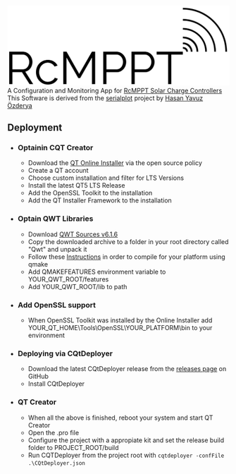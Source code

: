 ![RcMPPT](misc/RcMPPT-Logo-Outline.png)
A Configuration and Monitoring App for [RcMPPT Solar Charge Controllers](https://github.com/ThoMint/RcMPPT)  
This Software is derived from the [serialplot](https://github.com/hyOzd/serialplot) project by [Hasan Yavuz Özderya](https://github.com/hyOzd)  

## Deployment

* ### Optainin CQT Creator

    - Download the [QT Online Installer](https://www.qt.io/download) via the open source policy
    - Create a QT account  
    - Choose custom installation and filter for LTS Versions
    - Install the latest QT5 LTS Release
    - Add the OpenSSL Toolkit to the installation
    - Add the QT Installer Framework to the installation

* ### Optain QWT Libraries

    - Download [QWT Sources v6.1.6](https://sourceforge.net/projects/qwt/files/qwt/6.1.6/qwt-6.1.6.zip/download)
    - Copy the downloaded archive to a folder in your root directory called "Qwt" and unpack it
    - Follow these [Instructions](https://qwt.sourceforge.io/qwtinstall.html#qwtinstall-unix) in order to compile for your platform using qmake  
    - Add QMAKEFEATURES environment variable to YOUR_QWT_ROOT/features
    - Add YOUR_QWT_ROOT/lib to path

* ### Add OpenSSL support
    - When OpenSSL Toolkit was installed by the Online Installer add YOUR_QT_HOME\Tools\OpenSSL\YOUR_PLATFORM\bin to your environment

* ### Deploying via CQtDeployer

    - Download the latest CQtDeployer release from the [releases page](https://github.com/QuasarApp/CQtDeployer/releases) on GitHub
    - Install CQtDeployer

* ### QT Creator

    - When all the above is finished, reboot your system and start QT Creator  
    - Open the .pro file  
    - Configure the project with a appropiate kit and set the release build folder to PROJECT_ROOT/build  
    - Run CQTDeployer from the project root with `cqtdeployer -confFile .\CQtDeployer.json`
